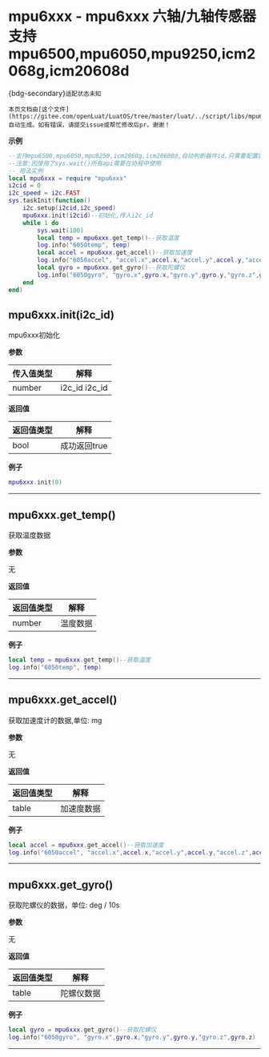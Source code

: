 # mpu6xxx - mpu6xxx 六轴/九轴传感器 支持 mpu6500,mpu6050,mpu9250,icm2068g,icm20608d

{bdg-secondary}`适配状态未知`

```{note}
本页文档由[这个文件](https://gitee.com/openLuat/LuatOS/tree/master/luat/../script/libs/mpu6xxx.lua)自动生成。如有错误，请提交issue或帮忙修改后pr，谢谢！
```


**示例**

```lua
--支持mpu6500,mpu6050,mpu9250,icm2068g,icm20608d,自动判断器件id,只需要配置i2c id就可以
--注意:因使用了sys.wait()所有api需要在协程中使用
-- 用法实例
local mpu6xxx = require "mpu6xxx"
i2cid = 0
i2c_speed = i2c.FAST
sys.taskInit(function()
    i2c.setup(i2cid,i2c_speed)
    mpu6xxx.init(i2cid)--初始化,传入i2c_id
    while 1 do
        sys.wait(100)
        local temp = mpu6xxx.get_temp()--获取温度
        log.info("6050temp", temp)
        local accel = mpu6xxx.get_accel()--获取加速度
        log.info("6050accel", "accel.x",accel.x,"accel.y",accel.y,"accel.z",accel.z)
        local gyro = mpu6xxx.get_gyro()--获取陀螺仪
        log.info("6050gyro", "gyro.x",gyro.x,"gyro.y",gyro.y,"gyro.z",gyro.z)
    end
end)

```

## mpu6xxx.init(i2c_id)



mpu6xxx初始化

**参数**

|传入值类型|解释|
|-|-|
|number|i2c_id i2c_id|

**返回值**

|返回值类型|解释|
|-|-|
|bool|成功返回true|

**例子**

```lua
mpu6xxx.init(0)

```

---

## mpu6xxx.get_temp()



获取温度数据

**参数**

无

**返回值**

|返回值类型|解释|
|-|-|
|number|温度数据|

**例子**

```lua
local temp = mpu6xxx.get_temp()--获取温度
log.info("6050temp", temp)

```

---

## mpu6xxx.get_accel()



获取加速度计的数据,单位: mg

**参数**

无

**返回值**

|返回值类型|解释|
|-|-|
|table|加速度数据|

**例子**

```lua
local accel = mpu6xxx.get_accel()--获取加速度
log.info("6050accel", "accel.x",accel.x,"accel.y",accel.y,"accel.z",accel.z)

```

---

## mpu6xxx.get_gyro()



获取陀螺仪的数据，单位: deg / 10s

**参数**

无

**返回值**

|返回值类型|解释|
|-|-|
|table|陀螺仪数据|

**例子**

```lua
local gyro = mpu6xxx.get_gyro()--获取陀螺仪
log.info("6050gyro", "gyro.x",gyro.x,"gyro.y",gyro.y,"gyro.z",gyro.z)

```

---

